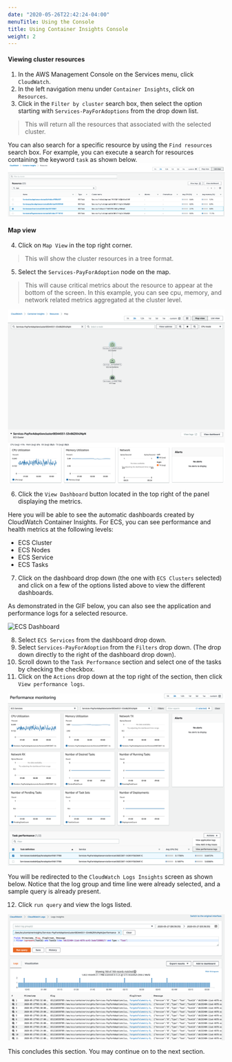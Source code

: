 ```yaml
---
date: "2020-05-26T22:42:24-04:00"
menuTitle: Using the Console
title: Using Container Insights Console
weight: 2
---
```


#### Viewing cluster resources
1. In the AWS Management Console on the Services menu, click `CloudWatch`.
2. In the left navigation menu under `Container Insights`, click on `Resources`.
3. Click in the `Filter by cluster` search box, then select the option starting with `Services-PayForAdoptions` from the drop down list.

> This will return all the resources that associated with the selected cluster.


You can also search for a specific resource by using the `Find resources` search box. For example, you can execute a search for resources containing the keyword `task` as shown below.
![ECS Resources page](/static/images/containerinsights/ecs12.png?classes=shadow)

#### Map view
4. Click on `Map View` in the top right corner.

> This will show the cluster resources in a tree format.

5. Select the  `Services-PayForAdoption` node on the map.

> This will cause critical metrics about the resource to appear at the bottom of the screen. In this example, you can see cpu, memory, and network related metrics aggregated at the cluster level.


![ECS Map view](/static/images/containerinsights/ecs3.png?classes=shadow)

6. Click the `View Dashboard` button located in the top right of the panel displaying the metrics.

Here you will be able to see the automatic dashboards created by CloudWatch Container Insights. For ECS, you can see performance and health metrics at the following levels:

- ECS Cluster
- ECS Nodes
- ECS Service
- ECS Tasks

7. Click on the dashboard drop down (the one with `ECS Clusters` selected) and click on a few of the options listed above to view the different dashboards.

As demonstrated in the GIF below, you can also see the application and performance logs for a selected resource.

![ECS Dashboard](/static/images/containerinsights/ecs4.gif?classes=shadow)

8. Select `ECS Services` from the dashboard drop down.
9. Select `Services-PayForAdoption` from the `Filters` drop down. (The drop down directly to the right of the dashboard drop down).
10. Scroll down to the `Task Performance` section and select one of the tasks by checking the checkbox. 
11. Click on the `Actions` drop down at the top right of the section, then click `View performance logs`.

![ECS Logs](/static/images/containerinsights/ecs5.png?classes=shadow)

You will be redirected to the `CloudWatch Logs Insights` screen as shown below. Notice that the log group and time line were already selected, and a sample query is already present.

12. Click `run query` and view the logs listed.

![ECS Logs Insights](/static/images/containerinsights/ecs6.png?classes=shadow)

This concludes this section. You may continue on to the next section.